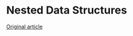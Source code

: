 # Nested Data Structures


[Original article](https://clickhouse.yandex/docs/en/data_types/nested_data_structures/) <!--hide-->
